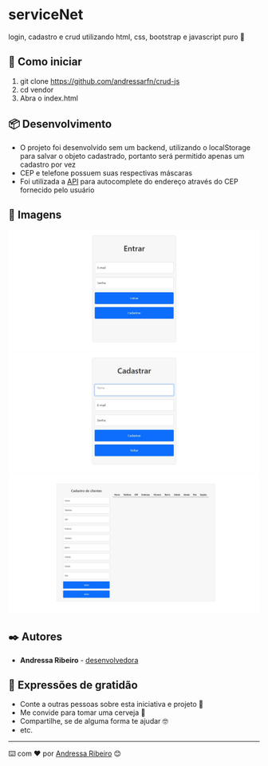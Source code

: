 # serviceNet
login, cadastro e crud utilizando html, css, bootstrap e javascript puro 💜

## 🚀 Como iniciar

1. git clone https://github.com/andressarfn/crud-js
2. cd vendor 
3. Abra o index.html

## 📦 Desenvolvimento

* O projeto foi desenvolvido sem um backend, utilizando o localStorage para salvar o objeto cadastrado, portanto será permitido apenas um cadastro por vez
* CEP e telefone possuem suas respectivas máscaras 
* Foi utilizada a [API](https://viacep.com.br/) para autocomplete do endereço através do CEP fornecido pelo usuário

## 📌 Imagens

  ![Screenshot](assets/screenShot01.png)
  ![Screenshot](assets/screenShot02.png)
  ![Screenshot](assets/screenShot03.png)
  
## ✒️ Autores

* **Andressa Ribeiro** - [desenvolvedora](https://github.com/andressarfn)

## 🎁 Expressões de gratidão

* Conte a outras pessoas sobre esta iniciativa e projeto 📢
* Me convide para tomar uma cerveja 🍺 
* Compartilhe, se de alguma forma te ajudar 🤓
* etc.

---
⌨️ com ❤️ por [Andressa Ribeiro](https://github.com/andressarfn) 😊
